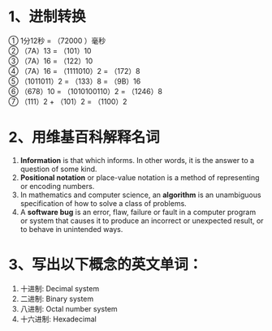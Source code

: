 # [](#header-1)1、进制转换
① 1分12秒 = （72000 ）毫秒  
② （7A）13 = （101）10   
③ （7A）16 = （122）10   
④ （7A）16 = （1111010）2 = （172）8   
⑤ （1011011）2 = （133）8 = （9B）16   
⑥ （678）10 = （1010100110）2 = （1246）8   
⑦ （111）2 + （101）2 = （1100）2


# [](#header-1)2、用维基百科解释名词

 1. **Information** is that which informs. In other words, it is the answer to a question of some kind.   
 2. **Positional notation** or place-value notation is a method of representing or encoding numbers.    
 3. In mathematics and computer science, an **algorithm** is an unambiguous specification of how to solve a class of problems.    
 4. A **software bug** is an error, flaw, failure or fault in a computer program or system that causes it to produce an incorrect or unexpected result, or to behave in unintended ways. 
 
 # [](#header-1)3、写出以下概念的英文单词：
 1. 十进制: Decimal system 
 2. 二进制: Binary system 
 3. 八进制: Octal number system 
 4. 十六进制: Hexadecimal
